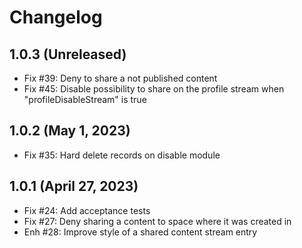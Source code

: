 Changelog
=========

1.0.3 (Unreleased)
-------------------
- Fix #39: Deny to share a not published content
- Fix #45: Disable possibility to share on the profile stream when "profileDisableStream" is true

1.0.2 (May 1, 2023)
-------------------
- Fix #35: Hard delete records on disable module

1.0.1 (April 27, 2023)
----------------------
- Fix #24: Add acceptance tests
- Fix #27: Deny sharing a content to space where it was created in
- Enh #28: Improve style of a shared content stream entry
